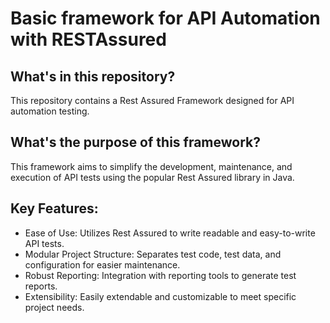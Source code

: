 # Basic framework for API Automation with RESTAssured 
## What's in this repository?
This repository contains a Rest Assured Framework designed for API automation testing. 
## What's the purpose of this framework?
This framework aims to simplify the development, maintenance, and execution of API tests using the popular Rest Assured library in Java.
## Key Features:
- Ease of Use: Utilizes Rest Assured to write readable and easy-to-write API tests.
- Modular Project Structure: Separates test code, test data, and configuration for easier maintenance.
- Robust Reporting: Integration with reporting tools to generate test reports.
- Extensibility: Easily extendable and customizable to meet specific project needs.
